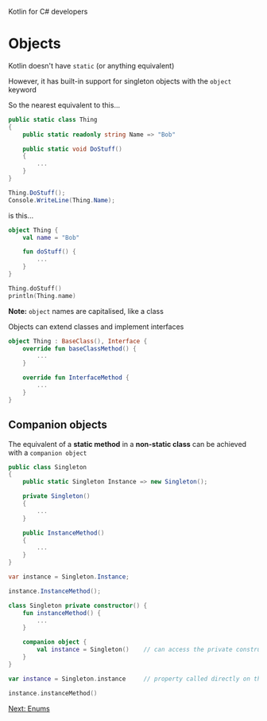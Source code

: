 Kotlin for C# developers
# Objects
Kotlin doesn't have `static` (or anything equivalent)

However, it has built-in support for singleton objects with the `object` keyword

So the nearest equivalent to this...

```c#
public static class Thing
{
    public static readonly string Name => "Bob" 

    public static void DoStuff()
    {
        ...
	}
}

Thing.DoStuff();
Console.WriteLine(Thing.Name);
```

is this...

```kotlin
object Thing {
    val name = "Bob"

    fun doStuff() {
        ...
	}
}

Thing.doStuff()
println(Thing.name)
```

**Note:** `object` names are capitalised, like a class

Objects can extend classes and implement interfaces

```kotlin
object Thing : BaseClass(), Interface {
    override fun baseClassMethod() {
        ...
	}

	override fun InterfaceMethod {
        ...
	}
}
```

## Companion objects
The equivalent of a **static method** in a **non-static class** can be achieved with a `companion object`

```c#
public class Singleton
{
    public static Singleton Instance => new Singleton();

    private Singleton()
    {
        ...
	}

    public InstanceMethod()
    {
        ...
	}
}

var instance = Singleton.Instance;

instance.InstanceMethod();
```

```kotlin
class Singleton private constructor() {
    fun instanceMethod() {
        ...
	}

    companion object {
        val instance = Singleton()    // can access the private constructor
	}
}

var instance = Singleton.instance     // property called directly on the class

instance.instanceMethod()
```

[Next: Enums](04.3.%20Enums.md)
